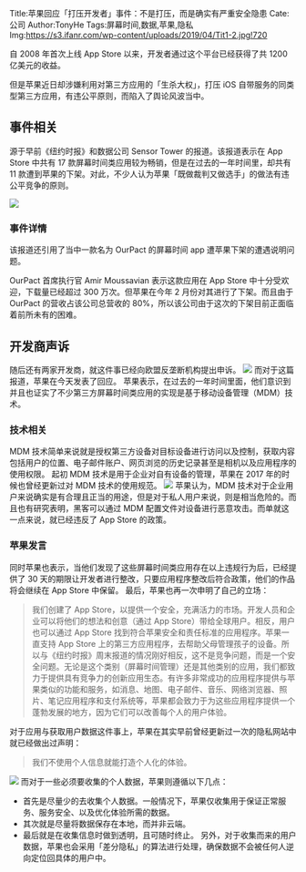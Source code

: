 Title:苹果回应「打压开发者」事件：不是打压，而是确实有严重安全隐患
Cate:公司
Author:TonyHe
Tags:屏幕时间,数据,苹果,隐私
Img:https://s3.ifanr.com/wp-content/uploads/2019/04/Tit1-2.jpg!720

自 2008 年首次上线 App Store 以来，开发者通过这个平台已经获得了共 1200 亿美元的收益。

但是苹果近日却涉嫌利用对第三方应用的「生杀大权」，打压 iOS 自带服务的同类型第三方应用，有违公平原则，而陷入了舆论风波当中。

## 事件相关
源于早前《纽约时报》和数据公司 Sensor Tower 的报道。该报道表示在 App Store 中共有 17 款屏幕时间类应用较为畅销，但是在过去的一年时间里，却共有 11 款遭到苹果的下架。对此，不少人认为苹果「既做裁判又做选手」的做法有违公平竞争的原则。

![](https://s3.ifanr.com/wp-content/uploads/2019/04/app_stores_list_2018_featured-1.jpg!720)

### 事件详情
该报道还引用了当中一款名为 OurPact 的屏幕时间 app 遭苹果下架的遭遇说明问题。

OurPact 首席执行官 Amir Moussavian 表示这款应用在 App Store 中十分受欢迎，下载量已经超过 300 万次。但苹果在今年 2 月份对其进行了下架。而且由于 OurPact 的营收占该公司总营收的 80%，所以该公司由于这次的下架目前正面临着前所未有的困难。

## 开发商声诉
随后还有两家开发商，就这件事已经向欧盟反垄断机构提出申诉。
![](https://s3.ifanr.com/wp-content/uploads/2019/04/screen-time.jpg!720)
而对于这篇报道，苹果在今天发表了回应。
苹果表示，在过去的一年时间里面，他们意识到并且也证实了不少第三方屏幕时间类应用的实现是基于移动设备管理（MDM）技术。

### 技术相关
MDM 技术简单来说就是授权第三方设备对目标设备进行访问以及控制，获取内容包括用户的位置、电子邮件账户、网页浏览的历史记录甚至是相机以及应用程序的使用权限。
起初 MDM 技术是用于企业对自有设备的管理，苹果在 2017 年的时候也曾经更新过对 MDM 技术的使用规范。
![](https://s3.ifanr.com/wp-content/uploads/2019/04/Tit1-2.jpg!720)
苹果认为，MDM 技术对于企业用户来说确实是有合理且正当的用途，但是对于私人用户来说，则是相当危险的。而且也有研究表明，黑客可以通过 MDM 配置文件对设备进行恶意攻击。而单就这一点来说，就已经违反了 App Store 的政策。

### 苹果发言
同时苹果也表示，当他们发现了这些屏幕时间类应用存在以上违规行为后，已经提供了 30 天的期限让开发者进行整改，只要应用程序整改后符合政策，他们的作品将会继续在 App Store 中保留。
最后，苹果也再一次申明了自己的立场：

> 我们创建了 App Store，以提供一个安全，充满活力的市场。开发人员和企业可以将他们的想法和创意（通过 App Store）带给全球用户。相反，用户也可以通过 App Store 找到符合苹果安全和责任标准的应用程序。苹果一直支持 App Store 上的第三方应用程序，去帮助父母管理孩子的设备。所以与《纽约时报》周末报道的情况刚好相反，这不是竞争问题，而是一个安全问题。无论是这个类别（屏幕时间管理）还是其他类别的应用，我们都致力于提供具有竞争力的创新应用生态。有许多非常成功的应用程序提供与苹果类似的功能和服务，如消息、地图、电子邮件、音乐、网络浏览器、照片、笔记应用程序和支付系统等，苹果都会致力于为这些应用程序提供一个蓬勃发展的地方，因为它们可以改善每个人的用户体验。

对于应用与获取用户数据这件事上，苹果在其实早前曾经更新过一次的隐私网站中就已经做出过声明：

> 我们不使用个人信息就能打造个人化的体验。

![](https://s3.ifanr.com/wp-content/uploads/2019/04/1-3.jpeg!720)
而对于一些必须要收集的个人数据，苹果则遵循以下几点：
+ 首先是尽量少的去收集个人数据。一般情况下，苹果仅收集用于保证正常服务、服务安全、以及优化体验所需的数据。
+ 其次就是尽量将数据保存在本地，而并非云端。
+ 最后就是在收集信息时做到透明，且可随时终止。
另外，对于收集而来的用户数据，苹果也会采用「差分隐私」的算法进行处理，确保数据不会被任何人逆向定位回具体的用户中。